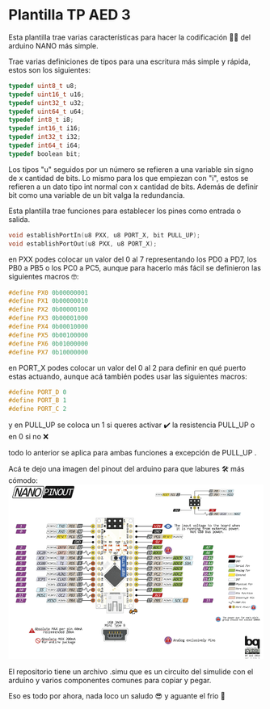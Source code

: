 # Plantilla TP AED 3
Esta plantilla trae varias características para hacer la codificación 👨‍💻 del arduino NANO más simple.

Trae varias definiciones de tipos para una escritura más simple y rápida, estos son los siguientes:
```c
typedef uint8_t u8;
typedef uint16_t u16;
typedef uint32_t u32;
typedef uint64_t u64;
typedef int8_t i8;
typedef int16_t i16; 
typedef int32_t i32;
typedef int64_t i64;
typedef boolean bit;
```
Los tipos "u" seguidos por un número se refieren a una variable sin signo de x cantidad de bits. Lo mismo para los que empiezan con "i", estos se refieren a un dato tipo int normal con x cantidad de bits.
Además de definir bit como una variable de un bit valga la redundancia.

Esta plantilla trae funciones para establecer los pines como entrada o salida.
```c
void establishPortIn(u8 PXX, u8 PORT_X, bit PULL_UP);
void establishPortOut(u8 PXX, u8 PORT_X);
```
en PXX podes colocar un valor del 0 al 7 representando los PD0 a PD7, los PB0 a PB5 o los PC0 a PC5, aunque para hacerlo más fácil se definieron las siguientes macros 🤓:
```c
#define PX0 0b00000001
#define PX1 0b00000010
#define PX2 0b00000100
#define PX3 0b00001000
#define PX4 0b00010000
#define PX5 0b00100000
#define PX6 0b01000000
#define PX7 0b10000000
```
en PORT_X podes colocar un valor del 0 al 2 para definir en qué puerto estas actuando, aunque acá también podes usar las siguientes macros:
```c
#define PORT_D 0
#define PORT_B 1
#define PORT_C 2
```
y en PULL_UP se coloca un 1 si queres activar ✔️ la resistencia PULL_UP o en 0 si no ❌

todo lo anterior se aplica para ambas funciones a excepción de PULL_UP .

Acá te dejo una imagen del pinout del arduino para que labures 🛠️ más cómodo:
![Arduino nano pinout](./Arduino-Nano-Pinout.png "Arduino nano pinout")

El repositorio tiene un archivo .simu que es un circuito del simulide con el arduino y varios componentes comunes para copiar y pegar.

Eso es todo por ahora, nada loco un saludo 😎 y aguante el frio 🧣